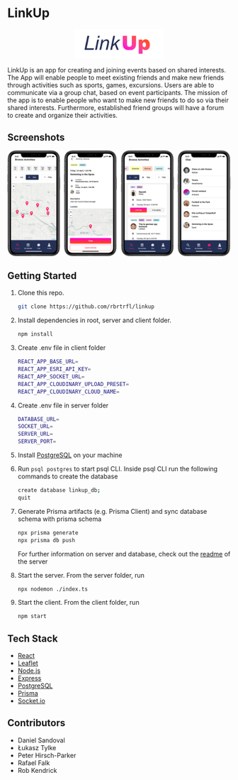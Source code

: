 # LinkUp

<p align="center">
  <img src="client/src/assets/luLogo.png" width="200"/>
</p>

LinkUp is an app for creating and joining events based on shared interests. The App will enable people to meet existing friends and make new friends through activities such as sports, games, excursions. Users are able to communicate via a group chat, based on event participants. The mission of the app is to enable people who want to make new friends to do so via their shared interests. Furthermore, established friend groups will have a forum to create and organize their activities.

## Screenshots

<p align="center">
  <img src="images/LinkUp_Screenshots_iPhone.png" />
</p>

## Getting Started

1. Clone this repo.

    ```bash
    git clone https://github.com/rbrtrfl/linkup
    ```

2. Install dependencies in root, server and client folder.

    ```bash
    npm install
    ```

3. Create .env file in client folder

    ```bash
    REACT_APP_BASE_URL=
    REACT_APP_ESRI_API_KEY=
    REACT_APP_SOCKET_URL=
    REACT_APP_CLOUDINARY_UPLOAD_PRESET=
    REACT_APP_CLOUDINARY_CLOUD_NAME=
    ```

4. Create .env file in server folder

    ```bash
    DATABASE_URL=
    SOCKET_URL=
    SERVER_URL=
    SERVER_PORT=
    ```

5. Install [PostgreSQL](https://wiki.postgresql.org/wiki/Homebrew) on your machine

6. Run `psql postgres` to start psql CLI. Inside psql CLI run the following commands to create the database

    ```bash
    create database linkup_db;
    quit
    ```

7. Generate Prisma artifacts (e.g. Prisma Client) and sync database schema with prisma schema

    ```bash
    npx prisma generate
    npx prisma db push
    ```

    For further information on server and database, check out the [readme](https://github.com/rbrtrfl/linkup/tree/dev/server) of the server

5. Start the server. From the server folder, run

    ```bash
    npx nodemon ./index.ts
    ```

6. Start the client. From the client folder, run

    ```bash
    npm start
    ```

## Tech Stack

* [React](https://reactjs.org/)
* [Leaflet](https://leafletjs.com/)
* [Node.js](https://nodejs.org/)
* [Express](https://expressjs.com/)
* [PostgreSQL](https://www.postgresql.org/)
* [Prisma](https://www.prisma.io/)
* [Socket.io](https://socket.io/)

## Contributors

* Daniel Sandoval 
* Łukasz Tylke 
* Peter Hirsch-Parker 
* Rafael Falk 
* Rob Kendrick
